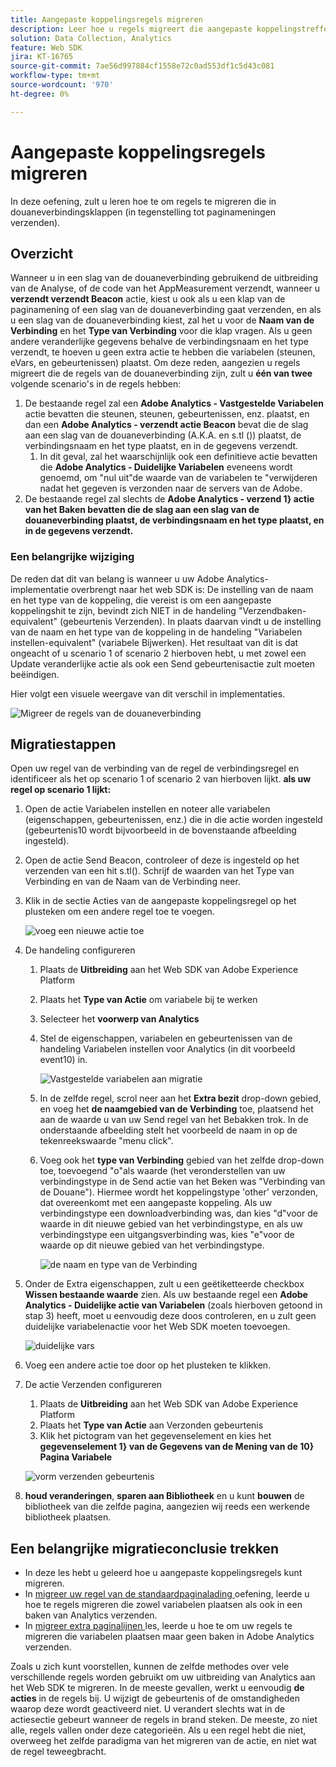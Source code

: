 ```yaml
---
title: Aangepaste koppelingsregels migreren
description: Leer hoe u regels migreert die aangepaste koppelingstreffers verzenden (in tegenstelling tot paginaweergaven).
solution: Data Collection, Analytics
feature: Web SDK
jira: KT-16765
source-git-commit: 7ae56d997884cf1558e72c0ad553df1c5d43c081
workflow-type: tm+mt
source-wordcount: '970'
ht-degree: 0%

---
```



# Aangepaste koppelingsregels migreren

In deze oefening, zult u leren hoe te om regels te migreren die in douaneverbindingsklappen (in tegenstelling tot paginameningen verzenden).

## Overzicht

Wanneer u in een slag van de douaneverbinding gebruikend de uitbreiding van de Analyse, of de code van het AppMeasurement verzendt, wanneer u **verzendt verzendt Beacon** actie, kiest u ook als u een klap van de paginamening of een slag van de douaneverbinding gaat verzenden, en als u een slag van de douaneverbinding kiest, zal het u voor de **Naam van de Verbinding** en het **Type van Verbinding** voor die klap vragen. Als u geen andere veranderlijke gegevens behalve de verbindingsnaam en het type verzendt, te hoeven u geen extra actie te hebben die variabelen (steunen, eVars, en gebeurtenissen) plaatst.
Om deze reden, aangezien u regels migreert die de regels van de douaneverbinding zijn, zult u **één van twee** volgende scenario&#39;s in de regels hebben:

1. De bestaande regel zal een **Adobe Analytics - Vastgestelde Variabelen** actie bevatten die steunen, steunen, gebeurtenissen, enz. plaatst, en dan een **Adobe Analytics - verzendt actie Beacon** bevat die de slag aan een slag van de douaneverbinding (A.K.A. en s.tl ()) plaatst, de verbindingsnaam en het type plaatst, en in de gegevens verzendt.
   1. In dit geval, zal het waarschijnlijk ook een definitieve actie bevatten die **Adobe Analytics - Duidelijke Variabelen** eveneens wordt genoemd, om &quot;nul uit&quot;de waarde van de variabelen te &quot;verwijderen nadat het gegeven is verzonden naar de servers van de Adobe.
1. De bestaande regel zal slechts de **Adobe Analytics - verzend 1} actie van het Baken bevatten die de slag aan een slag van de douaneverbinding plaatst, de verbindingsnaam en het type plaatst, en in de gegevens verzendt.**

### Een belangrijke wijziging

De reden dat dit van belang is wanneer u uw Adobe Analytics-implementatie overbrengt naar het web SDK is:
De instelling van de naam en het type van de koppeling, die vereist is om een aangepaste koppelingshit te zijn, bevindt zich NIET in de handeling &quot;Verzendbaken-equivalent&quot; (gebeurtenis Verzenden). In plaats daarvan vindt u de instelling van de naam en het type van de koppeling in de handeling &quot;Variabelen instellen-equivalent&quot; (variabele Bijwerken).
Het resultaat van dit is dat ongeacht of u scenario 1 of scenario 2 hierboven hebt, u met zowel een Update veranderlijke actie als ook een Send gebeurtenisactie zult moeten beëindigen.

Hier volgt een visuele weergave van dit verschil in implementaties.

![ Migreer de regels van de douaneverbinding ](assets/migrate-custom-link-rule-2.jpg)

## Migratiestappen

Open uw regel van de verbinding van de regel de verbindingsregel en identificeer als het op scenario 1 of scenario 2 van hierboven lijkt.
**als uw regel op scenario 1 lijkt:**

1. Open de actie Variabelen instellen en noteer alle variabelen (eigenschappen, gebeurtenissen, enz.) die in die actie worden ingesteld (gebeurtenis10 wordt bijvoorbeeld in de bovenstaande afbeelding ingesteld).
1. Open de actie Send Beacon, controleer of deze is ingesteld op het verzenden van een hit s.tl(). Schrijf de waarden van het Type van Verbinding en van de Naam van de Verbinding neer.
1. Klik in de sectie Acties van de aangepaste koppelingsregel op het plusteken om een andere regel toe te voegen.

   ![ voeg een nieuwe actie ](assets/add-new-action-3.jpg) toe

1. De handeling configureren
   1. Plaats de **Uitbreiding** aan het Web SDK van Adobe Experience Platform
   1. Plaats het **Type van Actie** om variabele bij te werken
   1. Selecteer het **voorwerp van Analytics**
   1. Stel de eigenschappen, variabelen en gebeurtenissen van de handeling Variabelen instellen voor Analytics (in dit voorbeeld event10) in.

      ![ Vastgestelde variabelen aan migratie ](assets/set-variables-to-migrate.jpg)

   1. In de zelfde regel, scrol neer aan het **Extra bezit** drop-down gebied, en voeg het **de naamgebied van de Verbinding** toe, plaatsend het aan de waarde u van uw Send regel van het Bebakken trok. In de onderstaande afbeelding stelt het voorbeeld de naam in op de tekenreekswaarde &quot;menu click&quot;.
   1. Voeg ook het **type van Verbinding** gebied van het zelfde drop-down toe, toevoegend &quot;o&quot;als waarde (het veronderstellen van uw verbindingstype in de Send actie van het Beken was &quot;Verbinding van de Douane&quot;). Hiermee wordt het koppelingstype &#39;other&#39; verzonden, dat overeenkomt met een aangepaste koppeling. Als uw verbindingstype een downloadverbinding was, dan kies &quot;d&quot;voor de waarde in dit nieuwe gebied van het verbindingstype, en als uw verbindingstype een uitgangsverbinding was, kies &quot;e&quot;voor de waarde op dit nieuwe gebied van het verbindingstype.

      ![ de naam en type van de Verbinding ](assets/link-name-and-type.jpg)

1. Onder de Extra eigenschappen, zult u een geëtiketteerde checkbox **Wissen bestaande waarde** zien. Als uw bestaande regel een **Adobe Analytics - Duidelijke actie van Variabelen** (zoals hierboven getoond in stap 3) heeft, moet u eenvoudig deze doos controleren, en u zult geen duidelijke variabelenactie voor het Web SDK moeten toevoegen.

   ![ duidelijke vars ](assets/clear-existing-value.jpg)

1. Voeg een andere actie toe door op het plusteken te klikken.
1. De actie Verzenden configureren
   1. Plaats de **Uitbreiding** aan het Web SDK van Adobe Experience Platform
   1. Plaats het **Type van Actie** aan Verzonden gebeurtenis
   1. Klik het pictogram van het gegevenselement en kies het **gegevenselement 1} van de Gegevens van de Mening van de 10} Pagina Variabele**

   ![ vorm verzenden gebeurtenis ](assets/configure-send-event.jpg)

1. **houd veranderingen**, **sparen aan Bibliotheek** en u kunt **bouwen** de bibliotheek van die zelfde pagina, aangezien wij reeds een werkende bibliotheek plaatsen.

## Een belangrijke migratieconclusie trekken

* In deze les hebt u geleerd hoe u aangepaste koppelingsregels kunt migreren.
* In [ migreer uw regel van de standaardpaginalading ](migrate-your-default-page-load-rule.md) oefening, leerde u hoe te regels migreren die zowel variabelen plaatsen als ook in een baken van Analytics verzenden.
* In [ migreer extra paginalijnen ](migrate-additional-page-rules.md) les, leerde u hoe te om uw regels te migreren die variabelen plaatsen maar geen baken in Adobe Analytics verzenden.

Zoals u zich kunt voorstellen, kunnen de zelfde methodes over vele verschillende regels worden gebruikt om uw uitbreiding van Analytics aan het Web SDK te migreren.
In de meeste gevallen, werkt u eenvoudig **de acties** in de regels bij. U wijzigt de gebeurtenis of de omstandigheden waarop deze wordt geactiveerd niet. U verandert slechts wat in de actiesectie gebeurt wanneer de regels in brand steken.
De meeste, zo niet alle, regels vallen onder deze categorieën. Als u een regel hebt die niet, overweeg het zelfde paradigma van het migreren van de actie, en niet wat de regel teweegbracht.
